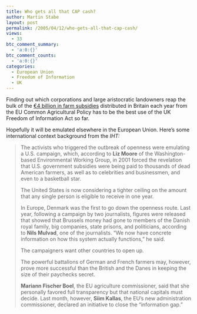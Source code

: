 ```yaml
---
title: Who gets all that CAP cash?
author: Martin Stabe
layout: post
permalink: /2005/04/12/who-gets-all-that-cap-cash/
views:
  - 33
btc_comment_summary:
  - 'a:0:{}'
btc_comment_counts:
  - 'a:0:{}'
categories:
  - European Union
  - Freedom of Information
  - UK
---
```

Finding out which corporations and large aristocratic landowners reap the bulk of the [ &euro;4 billion in farm subsidies][1] distributed in Britain each year from the EU Common Agricultural Policy has to be the best use of the UK Freedom of Information Act so far.

Hopefully it will be emulated elsewhere in the European Union. Here&#8217;s some international context background from the *IHT:*

> The activists who triggered the outbreak of openness were emulating a U.S. campaign, which, according to **Liz Moore** of the Washington-based Environmental Working Group, in 2001 forced the revelation that U.S. government subsidies were being paid to thousands of dead American farmers, as well as to celebrities and businessmen, and even to a basketball star.
> 
> The United States is now considering a tighter ceiling on the amount that any single person is eligible to receive in one year.
> 
> In Europe, Denmark was the first to go down the openness route. Last year, following a campaign by two journalists, figures were released that showed that Brussels money had gone to members of the Danish royal family, big companies, state prisons, and politicians, according to **Nils Mulvad**, one of the journalists. &ldquo;We now have concrete information on how this system actually functions,&rdquo; he said.
> 
> The campaigners want other countries to open up.
> 
> The powerful battalions of German and French farmers may, however, prove more successful than the British and the Danes in keeping the size of their paychecks secret.
> 
> **Mariann Fischer Boel**, the EU agriculture commissioner, said that she personally favored full transparency but that national capitals must decide. Last month, however, **Siim Kallas**, the EU&rsquo;s new administration commissioner, declared an initiative to close the &ldquo;information gap.&rdquo;

 [1]: http://www.iht.com/articles/2005/04/11/news/farm.html